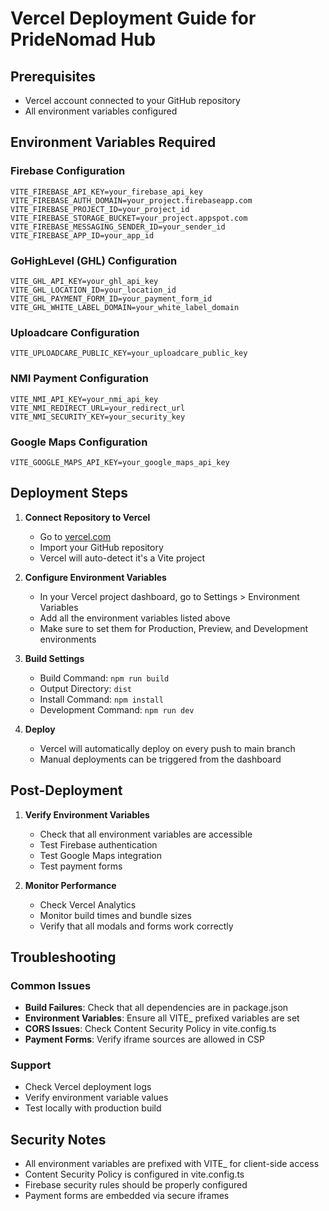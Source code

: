 # Vercel Deployment Guide for PrideNomad Hub

## Prerequisites
- Vercel account connected to your GitHub repository
- All environment variables configured

## Environment Variables Required

### Firebase Configuration
```
VITE_FIREBASE_API_KEY=your_firebase_api_key
VITE_FIREBASE_AUTH_DOMAIN=your_project.firebaseapp.com
VITE_FIREBASE_PROJECT_ID=your_project_id
VITE_FIREBASE_STORAGE_BUCKET=your_project.appspot.com
VITE_FIREBASE_MESSAGING_SENDER_ID=your_sender_id
VITE_FIREBASE_APP_ID=your_app_id
```

### GoHighLevel (GHL) Configuration
```
VITE_GHL_API_KEY=your_ghl_api_key
VITE_GHL_LOCATION_ID=your_location_id
VITE_GHL_PAYMENT_FORM_ID=your_payment_form_id
VITE_GHL_WHITE_LABEL_DOMAIN=your_white_label_domain
```



### Uploadcare Configuration
```
VITE_UPLOADCARE_PUBLIC_KEY=your_uploadcare_public_key
```

### NMI Payment Configuration
```
VITE_NMI_API_KEY=your_nmi_api_key
VITE_NMI_REDIRECT_URL=your_redirect_url
VITE_NMI_SECURITY_KEY=your_security_key
```

### Google Maps Configuration
```
VITE_GOOGLE_MAPS_API_KEY=your_google_maps_api_key
```

## Deployment Steps

1. **Connect Repository to Vercel**
   - Go to [vercel.com](https://vercel.com)
   - Import your GitHub repository
   - Vercel will auto-detect it's a Vite project

2. **Configure Environment Variables**
   - In your Vercel project dashboard, go to Settings > Environment Variables
   - Add all the environment variables listed above
   - Make sure to set them for Production, Preview, and Development environments

3. **Build Settings**
   - Build Command: `npm run build`
   - Output Directory: `dist`
   - Install Command: `npm install`
   - Development Command: `npm run dev`

4. **Deploy**
   - Vercel will automatically deploy on every push to main branch
   - Manual deployments can be triggered from the dashboard

## Post-Deployment

1. **Verify Environment Variables**
   - Check that all environment variables are accessible
   - Test Firebase authentication
   - Test Google Maps integration
   - Test payment forms

2. **Monitor Performance**
   - Check Vercel Analytics
   - Monitor build times and bundle sizes
   - Verify that all modals and forms work correctly

## Troubleshooting

### Common Issues
- **Build Failures**: Check that all dependencies are in package.json
- **Environment Variables**: Ensure all VITE_ prefixed variables are set
- **CORS Issues**: Check Content Security Policy in vite.config.ts
- **Payment Forms**: Verify iframe sources are allowed in CSP

### Support
- Check Vercel deployment logs
- Verify environment variable values
- Test locally with production build

## Security Notes

- All environment variables are prefixed with VITE_ for client-side access
- Content Security Policy is configured in vite.config.ts
- Firebase security rules should be properly configured
- Payment forms are embedded via secure iframes
